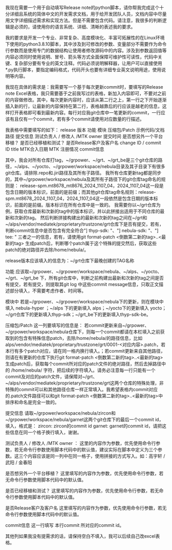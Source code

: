 我现在需要一个用于自动填写Release note的python脚本，请你帮我完成这个十分详细且系统的简体中文的开发需求文档，用于给开发团队人员，文档内容中尽量用文字详细描述需求和实现方法。但是不需要包含代码。请注意，我很多的判断逻辑是必须的，请使用你的语言系统、详细、清晰的表述我的要求。

我的要求是开发一个专业、非常复杂、高度模块化、丰富可拓展性的在Linux环境下使用的python3.8.10脚本，其中涉及到可修改的参数、变量部分不需要作为命令行参数而是使用专门的数据结构让使用者修改源码中的内容。涉及到参数返回值等内容必须同时使用说明、冒号、箭头等方式全面保障可维护性可读性，代码中关键、复杂部分要有专业的英文注释。代码必须说明解释器，让用户可以直接使用*.py执行脚本，要指定编码格式，代码开头也要有详细专业英文说明用途，使用说明等内容。

我现在具体的需求是：我需要写一个基于每次更新commit时，要填写的Release note Excel表格，我只需要基于之前我写过的表格，新加入内容即可，不要对之前的内容做修改。其中，每次更新内容时，应该从第二行之上，第一行之下开始逐渐插入新的行，让最新的内容保持在第二行，表格越靠后的行应该是越老的信息，这样打开表格即可看到最新内容。每行对应我git仓库中一笔更新的commit，一行应该有且仅有一个commit，若有多个commit请使用对应数量的行描述。

我表格中需要填写的如下：
release 版本	功能	模块	压缩包/Patch	示例代码/文档路径	提交信息	测试负责人 / 修改人 /MTK owner	提交时间	是否想另外一个平台移植？	是否已经移植和测试？	是否Release客户及客户名	change ID / commit ID title	MTK合入日期	MTK 注册情况	commit信息

其中，我会对所有仓库打tag，~/grpower、~/grt、~/grt_be是三个git仓库的路径，~/alps、~/yocto、~/grpower/workspace/nebula目录及其子目录下有很多git仓库。请排除.repo和.jiri路径及其所有子路径。
我所有仓库更新tag都是同步的，其中~/grpower/workspace/nebula及其所有子路径下的git仓库tag命名的规则是：
release-spm.mt8678_mt8676_2024_1107_04，2024_1107_04这一段是包含日期的版本标识，前面的是前缀；而其他git仓库tag命名规则：release-spm.mt8678_2024_1107_04，2024_1107_04这一段依然是包含日期的版本标识，前面的是前缀。版本标识在所有仓库中是一致的。
我需要你以~/grt仓库为例，获取仓库最新和次新的tag中的版本标识，并以此拼接出适用于不同仓库的最新和次新的tag。
然后判断拼接构建出的最新和次新的tag之间在~/grt和~/alps/vendor/mediatek/proprietary/trustzone/grt仓库下是否有提交，若有，判断commit信息中是否包含有完全符合"] thyp-sdk: "、"] nebula-sdk: "、"] tee: " 三者之一的信息，若有，请使用git format-patch <倒数第二新的tag>..<最新的tag> 生成patch后，判断哪个patch属于这个特殊的提交然后，获取这些patch的绝对路径并去除/home/nebula/。

release版本应该填入的信息为：~/grt仓库下最晚创建的TAG名称

功能 应该取~/grpower、~/grpower/workspace/nebula、~/alps、~/yocto、~/grt、~/grt_be 下，所有git仓库中，判断之前构建出最新和次新的tag之间是否有提交，若有提交，则提取其git log 中这些commit message信息，只取正文描述部分填入，不需要考虑作者、时间等。

模块中 若是~/grpower、~/grpower/workspace/nebula下的更新，则在模块中填入 nebula-hyper ；~/alps 下的更新填入 alps；~/yocto下的更新填入 yocto；~/grt仓库下的更新填入thyp-sdk；~/grt_be下的更新填入thyp-sdk-be。

压缩包/Patch 这一列要填写的信息是： 若commit更新来自~/grpower、~/grpower/workspace/nebula仓库下，则每一个commit都请在本栏填入之前获取到的包含有特殊信息patch，去除/home/nebula/的路径信息，比如alps/vendor/mediatek/proprietary/trustzone/grt/0001-<对应内容>.patch，若本行有多个patch对应，请在同一格内换行填入。；若commit更新来自其他路径，则请在有更新的仓库下执行git format-patch <倒数第二新的tag>..<最新的tag>生成patch后，获取每个commit所对应的patch文件的绝对路径，然后去掉路径中的 /home/nebula/ 字符，把后续的字符填入。请务必注意每一行只能有一个commit及对应的patch文件，请保障对~/grt、~/alps/vendor/mediatek/proprietary/trustzone/grt这两个仓库的特殊处理，非特殊的commit可以和其他路径仓库一样正常填入。我希望表格内commit对应的.patch文件路径可以和git format-patch <倒数第二新的tag>..<最新的tag>中排序和命名是完全一致的。

提交信息 请取~/grpower/workspace/nebula/zircon和~/grpower/workspace/nebula/garnet这两个git仓库下的最后一个commit id，填入，格式是：
zircon: zircon的commit id
garnet: garnet的commit id，请把这些信息在同一个格子换行填入，谢谢。

测试负责人 / 修改人 /MTK owner ： 这里的内容作为参数，优先使用命令行参数，若无命令行参数使用脚本代码中的默认值，建议实际在脚本中定义为三个参数。这三个内容应该是同一列中在同一格子，使用拼接的方式写入。如：高宇轩 / 武阳 / 金春阳

是否想另外一个平台移植？ 这里填写的内容作为参数，优先使用命令行参数，若无命令行参数使用脚本代码中的默认值。

是否已经移植和测试？ 这里填写的内容作为参数，优先使用命令行参数，若无命令行参数使用脚本代码中的默认值。

是否Release客户及客户名 这里填写的内容作为参数，优先使用命令行参数，若无命令行参数使用脚本代码中的默认值。

commit信息 这一行填写 本行commit 所对应的commit id。

其他列如果我没有提需求的话，请保持空白不填入，我可以后续自己改excel表格。